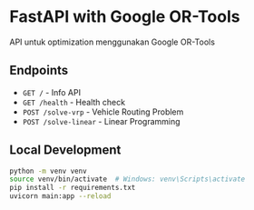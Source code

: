 # FastAPI with Google OR-Tools

API untuk optimization menggunakan Google OR-Tools

## Endpoints

- `GET /` - Info API
- `GET /health` - Health check
- `POST /solve-vrp` - Vehicle Routing Problem
- `POST /solve-linear` - Linear Programming

## Local Development

```bash
python -m venv venv
source venv/bin/activate  # Windows: venv\Scripts\activate
pip install -r requirements.txt
uvicorn main:app --reload
```

